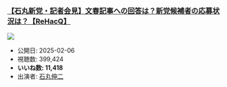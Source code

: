 ### [【石丸新党・記者会見】文春記事への回答は？新党候補者の応募状況は？【ReHacQ】](https://www.youtube.com/watch?v=6ahRaMRG95U)
[![](https://img.youtube.com/vi/6ahRaMRG95U/sddefault.jpg)](https://www.youtube.com/watch?v=6ahRaMRG95U)
-   公開日: 2025-02-06
-   視聴数: 399,424
-   **いいね数: 11,418**
-   出演者: [石丸伸二](/rehacq_fan/people/石丸伸二 "wikilink")
